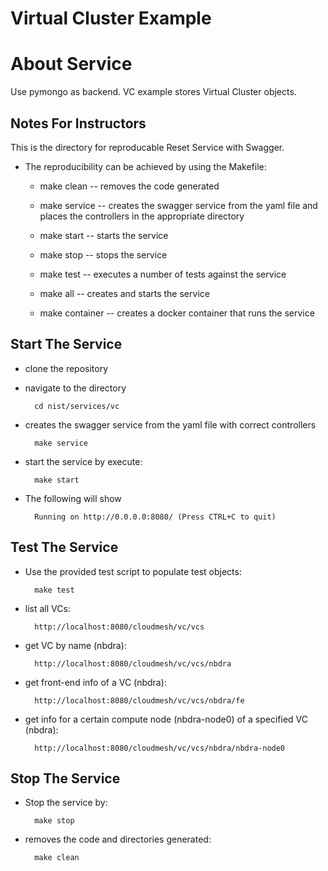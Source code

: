 # Virtual Cluster Example 

# About Service
Use pymongo as backend. VC example stores Virtual Cluster objects.


## Notes For Instructors 
This is the directory for reproducable Reset Service with Swagger. 

* The reproducibility can be achieved by using the Makefile:
    - make clean -- removes the code generated

    - make service -- creates the swagger service from the yaml file 
    and places the controllers in the appropriate directory

    - make start  -- starts the service

    - make stop -- stops the service

    - make test -- executes a number of tests against the service

    - make all -- creates and starts the service
    
    - make container -- creates a docker container that runs the service

## Start The Service

* clone the repository
* navigate to the directory 

        cd nist/services/vc
        
* creates the swagger service from the yaml file with correct controllers
        
        make service
        
* start the service by execute:

        make start

* The following will show

        Running on http://0.0.0.0:8080/ (Press CTRL+C to quit)
        
## Test The Service
* Use the provided test script to populate test objects:

        make test

* list all VCs:

        http://localhost:8080/cloudmesh/vc/vcs
	
* get VC by name (nbdra):

	    http://localhost:8080/cloudmesh/vc/vcs/nbdra
    
* get front-end info of a VC (nbdra):

    	http://localhost:8080/cloudmesh/vc/vcs/nbdra/fe

* get info for a certain compute node (nbdra-node0) of a specified VC (nbdra):

        http://localhost:8080/cloudmesh/vc/vcs/nbdra/nbdra-node0

## Stop The Service

* Stop the service by:

        make stop
        
* removes the code and directories generated:

        make clean
